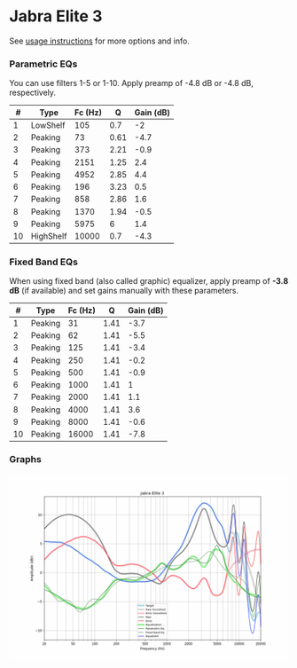 # Jabra Elite 3
See [usage instructions](https://github.com/jaakkopasanen/AutoEq#usage) for more options and info.

### Parametric EQs
You can use filters 1-5 or 1-10. Apply preamp of -4.8 dB or -4.8 dB, respectively.

|   # | Type      |   Fc (Hz) |    Q |   Gain (dB) |
|-----|-----------|-----------|------|-------------|
|   1 | LowShelf  |       105 | 0.7  |        -2   |
|   2 | Peaking   |        73 | 0.61 |        -4.7 |
|   3 | Peaking   |       373 | 2.21 |        -0.9 |
|   4 | Peaking   |      2151 | 1.25 |         2.4 |
|   5 | Peaking   |      4952 | 2.85 |         4.4 |
|   6 | Peaking   |       196 | 3.23 |         0.5 |
|   7 | Peaking   |       858 | 2.86 |         1.6 |
|   8 | Peaking   |      1370 | 1.94 |        -0.5 |
|   9 | Peaking   |      5975 | 6    |         1.4 |
|  10 | HighShelf |     10000 | 0.7  |        -4.3 |

### Fixed Band EQs
When using fixed band (also called graphic) equalizer, apply preamp of **-3.8 dB** (if available) and set gains manually with these parameters.

|   # | Type    |   Fc (Hz) |    Q |   Gain (dB) |
|-----|---------|-----------|------|-------------|
|   1 | Peaking |        31 | 1.41 |        -3.7 |
|   2 | Peaking |        62 | 1.41 |        -5.5 |
|   3 | Peaking |       125 | 1.41 |        -3.4 |
|   4 | Peaking |       250 | 1.41 |        -0.2 |
|   5 | Peaking |       500 | 1.41 |        -0.9 |
|   6 | Peaking |      1000 | 1.41 |         1   |
|   7 | Peaking |      2000 | 1.41 |         1.1 |
|   8 | Peaking |      4000 | 1.41 |         3.6 |
|   9 | Peaking |      8000 | 1.41 |        -0.6 |
|  10 | Peaking |     16000 | 1.41 |        -7.8 |

### Graphs
![](./Jabra%20Elite%203.png)
